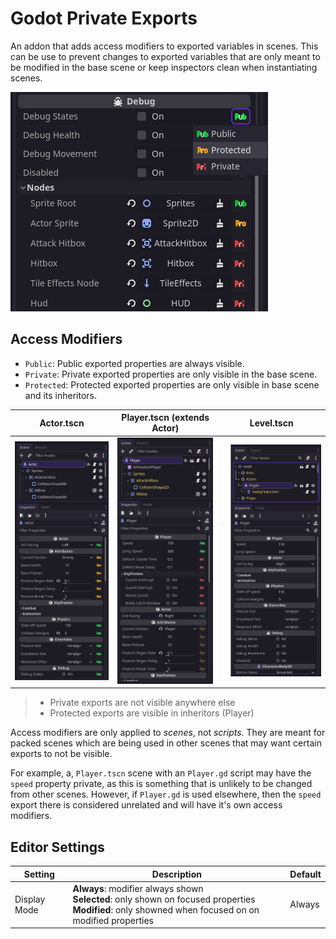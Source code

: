 # Godot Private Exports

An addon that adds access modifiers to exported variables in scenes. This can be use to prevent changes to exported variables that are only meant to be modified in the base scene or keep inspectors clean when instantiating scenes.

![Example of inspector](screenshots/inspector.png)

## Access Modifiers

- `Public`: Public exported properties are always visible.
- `Private`: Private exported properties are only visible in the base scene.
- `Protected`: Protected exported properties are only visible in base scene and its inheritors.

| Actor.tscn                                             | Player.tscn (extends Actor)                                      | Level.tscn                                                |
| ------------------------------------------------------ | ---------------------------------------------------------------- | --------------------------------------------------------- |
| ![Example of base scene](screenshots/example_base.png) | ![Example of inherited scene](screenshots/example_inherited.png) | ![Example of ext scene](screenshots/example_external.png) |

> - Private exports are not visible anywhere else
> - Protected exports are visible in inheritors (Player)

Access modifiers are only applied to _scenes_, not _scripts_. They are meant for packed scenes which are being used in other scenes that may want certain exports to not be visible.

For example, a, `Player.tscn` scene with an `Player.gd` script may have the `speed` property private, as this is something that is unlikely to be changed from other scenes. However, if `Player.gd` is used elsewhere, then the `speed` export there is considered unrelated and will have it's own access modifiers.

## Editor Settings

| Setting      | Description                                                                                                                                                      | Default |
| ------------ | ---------------------------------------------------------------------------------------------------------------------------------------------------------------- | ------- |
| Display Mode | **Always**: modifier always shown <br /> **Selected**: only shown on focused properties <br /> **Modified**: only showned when focused on on modified properties | Always  |
